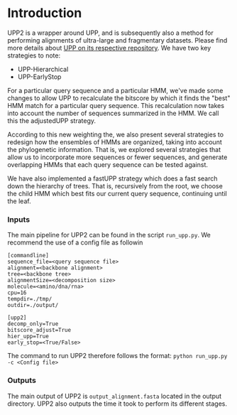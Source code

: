 
Introduction 
===

UPP2 is a wrapper around UPP, and is subsequently also a method for performing alignments of ultra-large and fragmentary datasets. Please find more details about [UPP on its respective repository](https://github.com/smirarab/sepp/blob/master/README.UPP.md). We have two key strategies to note: 

* UPP-Hierarchical
* UPP-EarlyStop

For a particular query sequence and a particular HMM, we've made some changes to allow UPP to recalculate the bitscore by which it finds the "best" HMM match for a particular query sequence. This recalculation now takes into account the number of sequences summarized in the HMM. We call this the adjustedUPP strategy. 

According to this new weighting the, we also present several strategies to redesign how the ensembles of HMMs are organized, taking into account the phylogenetic information. That is, we explored several strategies that allow us to incorporate more sequences or fewer sequences, and generate overlapping HMMs that each query sequence can be tested against. 

We have also implemented a fastUPP strategy which does a fast search down the hierarchy of trees. That is, recursively from the root, we choose the child HMM which best fits our current query sequence, continuing until the leaf. 

### Inputs

The main pipeline for UPP2 can be found in the script `run_upp.py`. We recommend the use of a config file as followin
```
[commandline]
sequence_file=<query sequence file>
alignment=<backbone alignment>
tree=<backbone tree>
alignmentSize=<decomposition size>
molecule=<amino/dna/rna>
cpu=16
tempdir=./tmp/
outdir=./output/

[upp2]
decomp_only=True
bitscore_adjust=True
hier_upp=True
early_stop=<True/False>
```
The command to run UPP2 therefore follows the format: 
`python run_upp.py -c <Config file>`

### Outputs
The main output of UPP2 is `output_alignment.fasta` located in the output directory. UPP2 also outputs the time it took to perform its different stages.
